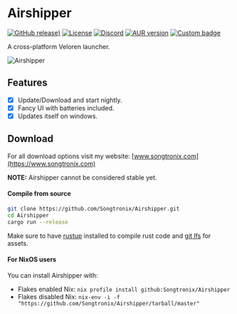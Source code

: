 # Airshipper

[![GitHub release)](https://img.shields.io/github/v/release/songtronix/airshipper?include_prereleases)](https://github.com/Songtronix/Airshipper/releases) [![License](https://img.shields.io/github/license/songtronix/airshipper?color=blue)](https://github.com/Songtronix/Airshipper/blob/master/LICENSE) [![Discord](https://img.shields.io/discord/449602562165833758?label=discord)](https://discord.gg/rvbW3Z4) [![AUR version](https://img.shields.io/aur/version/airshipper?label=AUR)](https://aur.archlinux.org/packages/airshipper/) [![Custom badge](https://img.shields.io/endpoint?color=orange&label=Support%20me&url=https%3A%2F%2Fmoshef9.wixsite.com%2Fpatreon-badge%2F_functions%2Fbadge%2F%3Fusername%3Dsongtronix)](https://www.patreon.com/songtronix)

A cross-platform Veloren launcher.

![Airshipper](https://www.songtronix.com/airshipper-0.4.0.gif)

## Features

- [x] Update/Download and start nightly.
- [x] Fancy UI with batteries included.
- [x] Updates itself on windows.

## Download

For all download options visit my website: [www.songtronix.com](https://www.songtronix.com)

**NOTE:** Airshipper cannot be considered stable yet.

#### Compile from source

```bash
git clone https://github.com/Songtronix/Airshipper.git
cd Airshipper
cargo run --release
```

Make sure to have [rustup](https://rustup.rs/) installed to compile rust code and [git lfs](https://book.veloren.net/contributors/development-tools.html#git-lfs) for assets.

#### For NixOS users

You can install Airshipper with:
- Flakes enabled Nix: `nix profile install github:Songtronix/Airshipper`
- Flakes disabled Nix: `nix-env -i -f "https://github.com/Songtronix/Airshipper/tarball/master"`